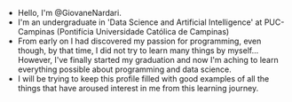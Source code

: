 - Hello, I'm @GiovaneNardari.
- I'm an undergraduate in 'Data Science and Artificial Intelligence' at PUC-Campinas (Pontifícia Universidade Católica de Campinas)
- From early on I had discovered my passion for programming, even though, by that time, I did not try to learn many things by myself... However, I've finally started my graduation and now I'm aching to learn everything possible about programming and data science.
- I will be trying to keep this profile filled with good examples of all the things that have aroused interest in me from this learning journey.
